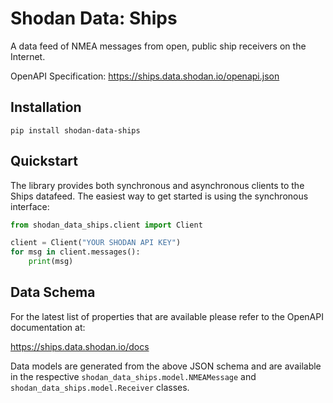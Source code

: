 # Shodan Data: Ships

A data feed of NMEA messages from open, public ship receivers on the Internet.

OpenAPI Specification: https://ships.data.shodan.io/openapi.json

## Installation

```shell
pip install shodan-data-ships
```

## Quickstart

The library provides both synchronous and asynchronous clients to the Ships datafeed. The easiest way to get started is using the synchronous interface:

```python
from shodan_data_ships.client import Client

client = Client("YOUR SHODAN API KEY")
for msg in client.messages():
    print(msg)
```

## Data Schema

For the latest list of properties that are available please refer to the OpenAPI documentation at:

https://ships.data.shodan.io/docs

Data models are generated from the above JSON schema and are available in the respective ``shodan_data_ships.model.NMEAMessage`` and ``shodan_data_ships.model.Receiver`` classes.
